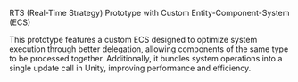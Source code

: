 RTS (Real-Time Strategy) Prototype with Custom Entity-Component-System (ECS)

This prototype features a custom ECS designed to optimize system execution through better delegation, 
allowing components of the same type to be processed together. Additionally, it bundles system operations into a single update call in Unity, improving performance and efficiency.
